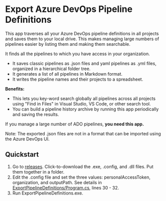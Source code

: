 # Export Azure DevOps Pipeline Definitions
This app traverses all your Azure DevOps pipeline definitions in all projects and saves them to your local drive. This makes managing large numbers of pipelines easier by listing them and making them searchable.

It finds all the pipelines to which you have access in your organization. 
- It saves classic pipelines as .json files and yaml pipelines as .yml files, organized in a hierarchical folder tree. 
- It generates a list of all pipelines in Markdown format. 
- It writes the pipeline names and their projects to a spreadsheet. 

**Benefits:** 
- This lets you key-word search globally all pipelines across all projects using "Find in Files" in Visual Studio, VS Code, or other search tool.
- You can build a pipeline history archive by running this app periodically and saving the results. 

If you manage a large number of ADO pipelines, **you need this app.**

Note: The exported .json files are not in a format that can be imported using the Azure DevOps UI.

## Quickstart
1. Go to [releases](../../releases). Click-to-download the .exe, .config, and .dll files. Put them together in a folder. 
1. Edit the .config file and set the three values: personalAccessToken, organization, and outputPath.
   See details in [ExportPipelineDefinitions/Program.cs](https://github.com/BruceHaley/ExportPipelineDefinitions/blob/51792ed245a4c62cadb4707ed62960c6d959102f/ExportPipelineDefinitions/Program.cs#L30), lines 30 - 32.
1. Run ExportPipelineDefinitions.exe.
